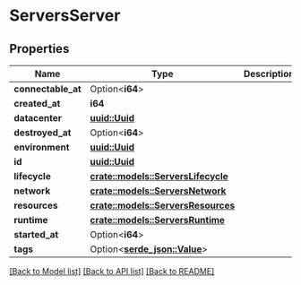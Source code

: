 # ServersServer

## Properties

Name | Type | Description | Notes
------------ | ------------- | ------------- | -------------
**connectable_at** | Option<**i64**> |  | [optional]
**created_at** | **i64** |  | 
**datacenter** | [**uuid::Uuid**](uuid::Uuid.md) |  | 
**destroyed_at** | Option<**i64**> |  | [optional]
**environment** | [**uuid::Uuid**](uuid::Uuid.md) |  | 
**id** | [**uuid::Uuid**](uuid::Uuid.md) |  | 
**lifecycle** | [**crate::models::ServersLifecycle**](ServersLifecycle.md) |  | 
**network** | [**crate::models::ServersNetwork**](ServersNetwork.md) |  | 
**resources** | [**crate::models::ServersResources**](ServersResources.md) |  | 
**runtime** | [**crate::models::ServersRuntime**](ServersRuntime.md) |  | 
**started_at** | Option<**i64**> |  | [optional]
**tags** | Option<[**serde_json::Value**](.md)> |  | 

[[Back to Model list]](../README.md#documentation-for-models) [[Back to API list]](../README.md#documentation-for-api-endpoints) [[Back to README]](../README.md)



